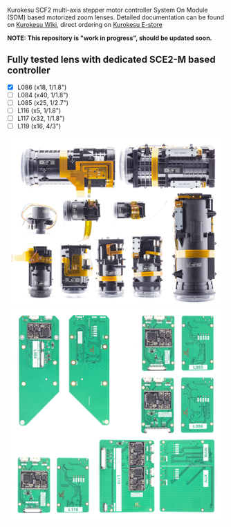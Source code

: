 Kurokesu SCF2 multi-axis stepper motor controller System On Module (SOM) based motorized zoom lenses. Detailed documentation can be found on [Kurokesu Wiki](https://wiki.kurokesu.com/books/motorized-zoom-lenses), direct ordering on [Kurokesu E-store](https://www.kurokesu.com/shop/motorized_zoom_lenses)

**NOTE: This repository is "work in progress", should be updated soon.**

## Fully tested lens with dedicated SCE2-M based controller
* [x] L086 (x18, 1/1.8")
* [ ] L084 (x40, 1/1.8")
* [ ] L085 (x25, 1/2.7")
* [ ] L116 (x5, 1/1.8")
* [ ] L117 (x32, 1/1.8")
* [ ] L119 (x16, 4/3")

![](images/motorized_zoom_lenses.jpg)
![](images/SCE2_controllers.jpg)
